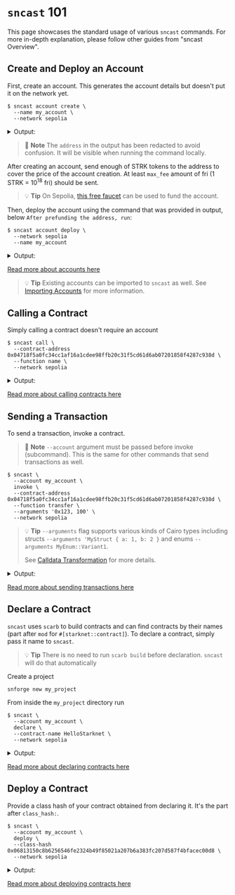 # `sncast` 101

This page showcases the standard usage of various `sncast` commands.
For more in-depth explanation, please follow other guides from "sncast Overview".

## Create and Deploy an Account

First, create an account.
This generates the account details but doesn't put it on the network yet.

<!-- { "ignored": true } -->
```shell
$ sncast account create \
  --name my_account \
  --network sepolia
```

<details>
<summary>Output:</summary>

```shell
command: account create
add_profile: --add-profile flag was not set. No profile added to snfoundry.toml
address: 0x[..]
max_fee: [..]
message: Account successfully created. Prefund generated address with at least <max_fee> STRK tokens. It is good to send more in the case of higher demand.

After prefunding the address, run:
sncast account deploy --network sepolia --name my_account
```

</details>

> 📝 **Note**
> The `address` in the output has been redacted to avoid confusion.
> It will be visible when running the command locally.

After creating an account, send enough of STRK tokens to the address to cover the price of the
account creation.
At least `max_fee` amount of fri (1 STRK = 10<sup>18</sup> fri) should be sent.

> 💡 **Tip**
> On Sepolia, [this free faucet](https://starknet-faucet.vercel.app/) can be used to fund the account.


Then, deploy the account using the command that was provided in output, below `After prefunding the address, run`:

<!-- { "ignored": true } -->
```shell
$ sncast account deploy \
  --network sepolia
  --name my_account
```

<details>
<summary>Output:</summary>

```shell
command: account deploy
transaction_hash: 0x[..]


To see invocation details, visit:
transaction: https://sepolia.starkscan.co/tx/0x[..]
```

</details>

[Read more about accounts here](./account-import.md)

> 💡 **Tip**
> Existing accounts can be imported to `sncast` as well. See [Importing Accounts](./account-import.md) for more
> information.

## Calling a Contract

Simply calling a contract doesn't require an account

```shell
$ sncast call \
  --contract-address 0x04718f5a0fc34cc1af16a1cdee98ffb20c31f5cd61d6ab07201858f4287c938d \
  --function name \
  --network sepolia
```

<details>
<summary>Output:</summary>

```shell
command: call
response: [0x537461726b6e657420546f6b656e]
```

</details>

[Read more about calling contracts here](./call.md)

## Sending a Transaction

To send a transaction, invoke a contract.

> 📝 **Note**
> `--account` argument must be passed before invoke (subcommand).
> This is the same for other commands that send transactions as well.

```shell
$ sncast \
  --account my_account \
  invoke \
  --contract-address 0x04718f5a0fc34cc1af16a1cdee98ffb20c31f5cd61d6ab07201858f4287c938d \
  --function transfer \
  --arguments '0x123, 100' \
  --network sepolia
```

> 💡 **Tip**
> `--arguments` flag supports various kinds of Cairo types including
> structs `--arguments 'MyStruct { a: 1, b: 2 }` and enums `--arguments MyEnum::Variant1`.
>
> See [Calldata Transformation](./calldata-transformation.md) for more details.

<details>
<summary>Output:</summary>

```shell
command: invoke
transaction_hash: 0x[..]

To see invocation details, visit:
transaction: https://sepolia.starkscan.co/tx/0x[..]
```

</details>

[Read more about sending transactions here](./invoke.md)

## Declare a Contract

`sncast` uses `scarb` to build contracts and can find contracts by their names (part after `mod` for
`#[starknet::contract]`).
To declare a contract, simply pass it name to `sncast`.

> 💡 **Tip**
> There is no need to run `scarb build` before declaration.
> `sncast` will do that automatically

Create a project

```shell
snforge new my_project
```

From inside the `my_project` directory run

<!-- { "ignored": true, "package_name": "hello_starknet" }  -->
```shell
$ sncast \
  --account my_account \
  declare \
  --contract-name HelloStarknet \
  --network sepolia
```

<details>
<summary>Output:</summary>

```shell
command: declare
class_hash: 0x[..]
transaction_hash: 0x[..]

To see declaration details, visit:
class: https://sepolia.starkscan.co/class/0x[..]
transaction: https://sepolia.starkscan.co/tx/0x[..]
```

</details>

[Read more about declaring contracts here](./declare.md)

## Deploy a Contract

Provide a class hash of your contract obtained from declaring it. It's the part after `class_hash:`.

<!-- { "ignored": true }  -->
```shell
$ sncast \
  --account my_account \
  deploy \
  --class-hash 0x06813150c8b6256546fe2324b49f85021a207b6a383fc207d587f4bfacec00d8 \
  --network sepolia
```

<details>
<summary>Output:</summary>

```shell
command: deploy
contract_address: 0x[..]
transaction_hash: 0x[..]

To see deployment details, visit:
contract: https://sepolia.starkscan.co/contract/0x[..]
transaction: https://sepolia.starkscan.co/tx/0x[..]
```

</details>

[Read more about deploying contracts here](./deploy.md)
